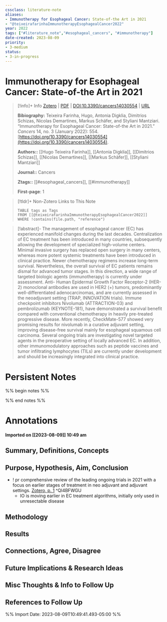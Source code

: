```yaml
---
cssclass: literature-note
aliases: 
- Immunotherapy for Esophageal Cancer: State-of-the Art in 2021
- "@teixeirafarinhaImmunotherapyEsophagealCancer2022"
year: 2022
tags: ["#literature_note","#esophageal_cancers", "#immunotherapy"]
date-created: 2023-08-09
priority:
- 3-medium
status:
- 3-in-progress
---
```


# Immunotherapy for Esophageal Cancer: State-of-the Art in 2021

> [!info]+ Info [Zotero](zotero://select/library/items/YYK7QZAP) | [PDF](zotero://open-pdf/library/items/J78VRFE3) | [DOI:10.3390/cancers14030554](http://doi.org/10.3390/cancers14030554) | [URL](https://www.mdpi.com/2072-6694/14/3/554)
> 
> **Bibiography:** Teixeira Farinha, Hugo, Antonia Digklia, Dimitrios Schizas, Nicolas Demartines, Markus Schäfer, and Styliani Mantziari. “Immunotherapy for Esophageal Cancer: State-of-the Art in 2021.” _Cancers_ 14, no. 3 (January 2022): 554. [https://doi.org/10.3390/cancers14030554](https://doi.org/10.3390/cancers14030554).
> 
> **Authors::**  [[Hugo Teixeira Farinha]],  [[Antonia Digklia]],  [[Dimitrios Schizas]],  [[Nicolas Demartines]],  [[Markus Schäfer]],  [[Styliani Mantziari]]
> 
> **Journal::** Cancers
> 
> **Ztags::** [[#esophageal_cancers]],  [[#immunotherapy]]
> 
> **First-page**: 1

> [!tldr]+ Non-Zotero Links to This Note
> ```dataview
> TABLE tags as Tags
> FROM [[@teixeirafarinhaImmunotherapyEsophagealCancer2022]]
> WHERE !contains(file.path, "reference")
> ```

> [!abstract]-
> The management of esophageal cancer (EC) has experienced manifold changes during the last decades. Centralization of EC treatment has been introduced in many countries, subsequently allowing the development of specialized high-volume centers. Minimal invasive surgery has replaced open surgery in many centers, whereas more potent systemic treatments have been introduced in clinical practice. Newer chemotherapy regimens increase long-term survival. Nevertheless, the overall survival of EC patients remains dismal for advanced tumor stages. In this direction, a wide range of targeted biologic agents (immunotherapy) is currently under assessment. Anti- Human Epidermal Growth Factor Receptor-2 (HER-2) monoclonal antibodies are used in HER2 (+) tumors, predominantly well-differentiated adenocarcinomas, and are currently assessed in the neoadjuvant setting (TRAP, INNOVATION trials). Immune checkpoint inhibitors Nivolumab (ATTRACTION-03) and pembrolizumab (KEYNOTE-181), have demonstrated a survival benefit compared with conventional chemotherapy in heavily pre-treated progressive disease. More recently, CheckMate-577 showed very promising results for nivolumab in a curative adjuvant setting, improving disease-free survival mainly for esophageal squamous cell carcinoma. Several ongoing trials are investigating novel targeted agents in the preoperative setting of locally advanced EC. In addition, other immunomodulatory approaches such as peptide vaccines and tumor infiltrating lymphocytes (TILs) are currently under development and should be increasingly integrated into clinical practice.

# Persistent Notes
%% begin notes %%



%% end notes %%
# Annotations
#### Imported on [[2023-08-09]] 10:49 am

## Summary, Definitions, Concepts


## Purpose, Hypothesis, Aim, Conclusion

- ! pr comprehensive review of the leading ongoing trials in 2021 with a focus on earlier stages of treatment in neo adjuvant and adjuvant settings. [Zotero, p. 1](zotero://open-pdf/library/items/J78VRFE3?page=1&annotation=QI4BFWGU) ^QI4BFWGU
	- IO is moving earlier in EC treatment algorithms, initially only used in unresectable disease

## Methodology


## Results


## Connections, Agree, Disagree


## Future Implications & Research Ideas


## Misc Thoughts & Info to Follow Up


## References to Follow Up



%% Import Date: 2023-08-09T10:49:41.493-05:00 %%
